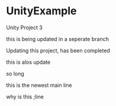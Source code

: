 # UnityExample
Unity Project 3

this is being updated in a seperate branch 

Updating this project, has been completed 

this is alos update

so long 


this is the newest main line 


why is this ;line 